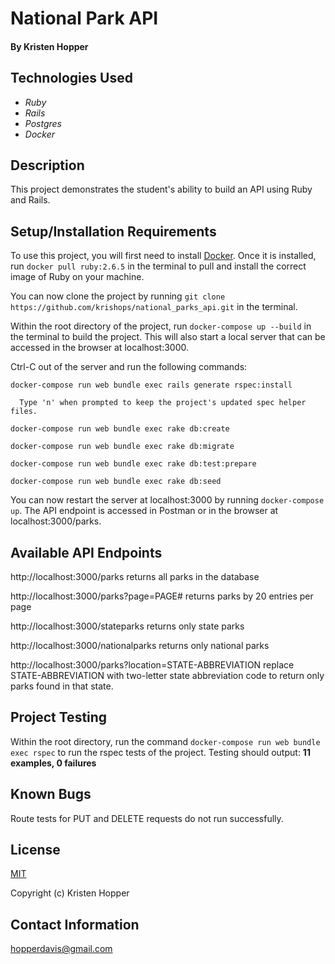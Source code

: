 # National Park API

#### By Kristen Hopper

## Technologies Used

* _Ruby_
* _Rails_
* _Postgres_
* _Docker_

## Description

This project demonstrates the student's ability to build an API using Ruby and Rails.

## Setup/Installation Requirements

To use this project, you will first need to install [Docker](https://docs.docker.com/get-docker/). Once it is installed, run `docker pull ruby:2.6.5` in the terminal to pull and install the correct image of Ruby on your machine.

You can now clone the project by running `git clone https://github.com/krishops/national_parks_api.git` in the terminal.

Within the root directory of the project, run `docker-compose up --build` in the terminal to build the project. This will also start a local server that can be accessed in the browser at localhost:3000. 

Ctrl-C out of the server and run the following commands:

`docker-compose run web bundle exec rails generate rspec:install`
      
      Type 'n' when prompted to keep the project's updated spec helper files.

`docker-compose run web bundle exec rake db:create`

`docker-compose run web bundle exec rake db:migrate`

`docker-compose run web bundle exec rake db:test:prepare`

`docker-compose run web bundle exec rake db:seed`

You can now restart the server at localhost:3000 by running `docker-compose up`. The API endpoint is accessed in Postman or in the browser at localhost:3000/parks.

## Available API Endpoints

http://localhost:3000/parks returns all parks in the database

http://localhost:3000/parks?page=PAGE# returns parks by 20 entries per page

http://localhost:3000/stateparks returns only state parks

http://localhost:3000/nationalparks returns only national parks

http://localhost:3000/parks?location=STATE-ABBREVIATION replace STATE-ABBREVIATION with two-letter state abbreviation code to return only parks found in that state.

## Project Testing

Within the root directory, run the command `docker-compose run web bundle exec rspec` to run the rspec tests of the project.
Testing should output: **11 examples, 0 failures**

## Known Bugs

Route tests for PUT and DELETE requests do not run successfully.

## License

[MIT](https://opensource.org/licenses/MIT)

Copyright (c) Kristen Hopper

## Contact Information

hopperdavis@gmail.com